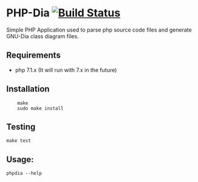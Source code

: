# PHP-Dia [![Build Status](https://travis-ci.org/shaggyz/php-dia.svg?branch=0.2.x)](https://travis-ci.org/shaggyz/php-dia)

Simple PHP Application used to parse php source code files and generate GNU-Dia class diagram files.

## Requirements

+ php 7.1.x (It will run with 7.x in the future)

## Installation 

```
    make
    sudo make install
```

## Testing

```make test```

## Usage: 

```phpdia --help```